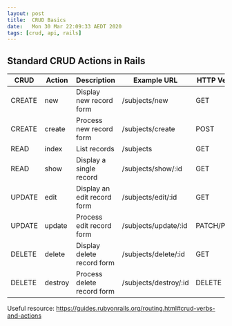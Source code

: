 ```yaml
---
layout: post
title:  CRUD Basics
date:   Mon 30 Mar 22:09:33 AEDT 2020
tags: [crud, api, rails]
---
```

## Standard CRUD Actions in Rails

| CRUD   | Action  | Description                 | Example URL           | HTTP Verb |
|--------|---------|-----------------------------|-----------------------|-----------|
| CREATE | new     | Display new record form     | /subjects/new         | GET       |
| CREATE | create  | Process new record form     | /subjects/create      | POST      |
| READ   | index   | List records                | /subjects             | GET       |
| READ   | show    | Display a single record     | /subjects/show/:id    | GET       |
| UPDATE | edit    | Display an edit record form | /subjects/edit/:id    | GET       |
| UPDATE | update  | Process edit record form    | /subjects/update/:id  | PATCH/PUT |
| DELETE | delete  | Display delete record form  | /subjects/delete/:id  | GET       |
| DELETE | destroy | Process delete record form  | /subjects/destroy/:id | DELETE    |

Useful resource: https://guides.rubyonrails.org/routing.html#crud-verbs-and-actions
